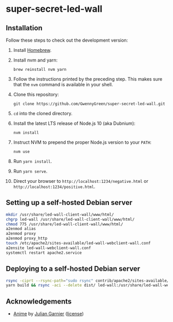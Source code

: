 # super-secret-led-wall

## Installation

Follow these steps to check out the development version:

1. Install [Homebrew](https://brew.sh/).

2. Install nvm and yarn:

    ```
    brew reinstall nvm yarn
    ```

3. Follow the instructions printed by the preceding step. This
   makes sure that the `nvm` command is available in your shell.

4. Clone this repository:

    ```
    git clone https://github.com/GwennyGreen/super-secret-led-wall.git
    ```

5. `cd` into the cloned directory.

6. Install the latest LTS release of Node.js 10 (aka Dubnium):

    ```
    nvm install
    ```

7. Instruct NVM to prepend the proper Node.js version to your `PATH`:

    ```
    nvm use
    ```

8. Run `yarn install`.

9. Run `yarn serve`.

10. Direct your browser to `http://localhost:1234/negative.html` or `http://localhost:1234/positive.html`.

## Setting up a self-hosted Debian server

```bash
mkdir /usr/share/led-wall-client-wall/www/html/
chgrp led-wall /usr/share/led-wall-client-wall/www/html/
chmod 775 /usr/share/led-wall-client-wall/www/html/
a2enmod alias
a2enmod proxy
a2enmod proxy_http
touch /etc/apache2/sites-available/led-wall-webclient-wall.conf
a2ensite led-wall-webclient-wall.conf
systemctl restart apache2.service
```

## Deploying to a self-hosted Debian server

```bash
rsync -ciprt --rsync-path="sudo rsync" contrib/apache2/sites-available/ led-wall:/etc/apache2/sites-available/
yarn build && rsync -aci --delete dist/ led-wall:/usr/share/led-wall-webclient-wall/www/html/
```

## Acknowledgements

- [Anime](http://animejs.com/) by [Julian Garnier](https://github.com/juliangarnier) ([license](https://github.com/juliangarnier/anime/blob/69131dc2a9fee58de6a9a986015a78341a15deca/LICENSE.md))
